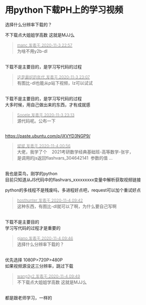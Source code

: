 # 用python下载PH上的学习视频


选择什么分辨率下载的？

不下载点大姐姐学高数 这就是MJJ么<img src="static/image/smiley/default/lol.gif" smilieid="12" border="0" alt="" />

<div class="quote"><blockquote><font size="2"><a href="https://www.hostloc.com/forum.php?mod=redirect&amp;goto=findpost&amp;pid=9398858&amp;ptid=762053" target="_blank"><font color="#999999">manc 发表于 2020-11-3 22:57</font></a></font><br />
为啥不用y2b-dl</blockquote></div><br />
下载不是主要目的，是学习写代码的过程

<div class="quote"><blockquote><font size="2"><a href="https://www.hostloc.com/forum.php?mod=redirect&amp;goto=findpost&amp;pid=9398904&amp;ptid=762053" target="_blank"><font color="#999999">这是最好的年代 发表于 2020-11-3 23:07</font></a></font><br />
有图比-dl也能从p站下视频，lz可以试试</blockquote></div><br />
下载不是主要目的，是学习写代码的过程<br />
大多时候，用自己做出来的东西，才有成就感

<div class="quote"><blockquote><font size="2"><a href="https://www.hostloc.com/forum.php?mod=redirect&amp;goto=findpost&amp;pid=9398922&amp;ptid=762053" target="_blank"><font color="#999999">Sooele 发表于 2020-11-3 23:13</font></a></font><br />
源代码呢。公布一下</blockquote></div><br />
<a href="https://paste.ubuntu.com/p/jXVYD3NGP9/" target="_blank">https://paste.ubuntu.com/p/jXVYD3NGP9/</a>

<div class="quote"><blockquote><font size="2"><a href="https://www.hostloc.com/forum.php?mod=redirect&amp;goto=findpost&amp;pid=9399174&amp;ptid=762053" target="_blank"><font color="#999999">斌斌 发表于 2020-11-4 00:56</font></a></font><br />
大佬，我学了个&nbsp; &nbsp; 2021考研数学经典基础班-高等数学-张宇，<br />
是调用的js返回flashvars_304642141&nbsp;&nbsp;参数的值 ...</blockquote></div><br />
<img src="static/image/smiley/default/lol.gif" smilieid="12" border="0" alt="" />我也是菜鸟，刚学的python<br />
目前只知道从JS代码中的flashvars_xxxxxxxxx变量中解析获取视频链接

python的多线程不是残废吗，多进程好点吧，request可以加个重试好点

<div class="quote"><blockquote><font size="2"><a href="https://www.hostloc.com/forum.php?mod=redirect&amp;goto=findpost&amp;pid=9399710&amp;ptid=762053" target="_blank"><font color="#999999">hosthunter 发表于 2020-11-4 09:42</font></a></font><br />
这种东西，有图比-dl就可以了啊，为什么要自己写啊</blockquote></div><br />
<img src="static/image/smiley/default/biggrin.gif" smilieid="3" border="0" alt="" /><br />
下载不是主要目的<br />
学习写代码的过程才是重要的

<div class="quote"><blockquote><font size="2"><a href="https://www.hostloc.com/forum.php?mod=redirect&amp;goto=findpost&amp;pid=9399740&amp;ptid=762053" target="_blank"><font color="#999999">giano 发表于 2020-11-4 09:46</font></a></font><br />
选择什么分辨率下载的？</blockquote></div><br />
优先选择 1080P&gt;720P&gt;480P<br />
如果视频源没这三分辨率，跳过下载

<div class="quote"><blockquote><font size="2"><a href="https://www.hostloc.com/forum.php?mod=redirect&amp;goto=findpost&amp;pid=9399750&amp;ptid=762053" target="_blank"><font color="#999999">wang3y2 发表于 2020-11-4 09:49</font></a></font><br />
不下载点大姐姐学高数 这就是MJJ么</blockquote></div><br />
<img src="static/image/smiley/default/lol.gif" smilieid="12" border="0" alt="" /><img src="static/image/smiley/default/lol.gif" smilieid="12" border="0" alt="" /><br />
都是跟老师学习，一样的
